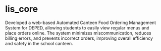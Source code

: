 # lis_core
Developed a web-based Automated Canteen Food Ordering Management System for DEPED, allowing students to easily view regular menus and place orders online. The system minimizes miscommunication, reduces billing errors, and prevents incorrect orders, improving overall efficiency and safety in the school canteen.
